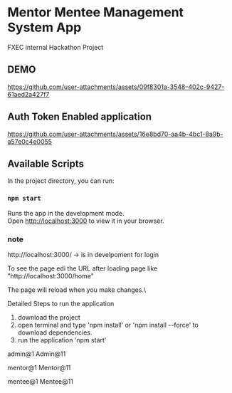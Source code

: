 # Mentor Mentee Management System App

FXEC internal Hackathon Project

## DEMO


https://github.com/user-attachments/assets/09f8301a-3548-402c-9427-61aed2a427f7



## Auth Token Enabled application

https://github.com/user-attachments/assets/16e8bd70-aa4b-4bc1-8a9b-a57e0c4e0055


## Available Scripts

In the project directory, you can run:

### `npm start`

Runs the app in the development mode.\
Open [http://localhost:3000](http://localhost:3000) to view it in your browser.

### note

http://localhost:3000/ -> is in develpoment for login 

To see the page edi the URL after loading page like "http://localhost:3000/home"

The page will reload when you make changes.\

Detailed Steps to run the application

1. download the project
2. open terminal and type 'npm install' or 'npm install --force' to \
download dependencies.
3. run the application 'npm start'


admin@1
Admin@11

mentor@1
Mentor@11

mentee@1
Mentee@11
        
